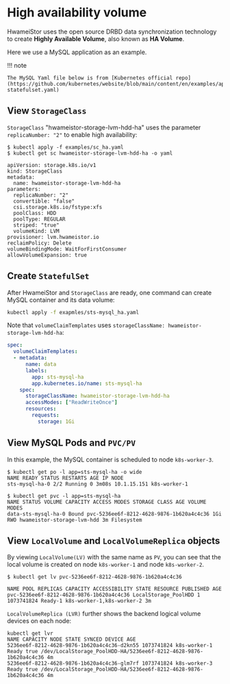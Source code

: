 # High availability volume

HwameiStor uses the open source DRBD data synchronization technology to create **Highly Available Volume**, also known as **HA Volume**.

Here we use a MySQL application as an example.

!!! note

    The MySQL Yaml file below is from [Kubernetes official repo](https://github.com/kubernetes/website/blob/main/content/en/examples/application/mysql/mysql-statefulset.yaml)

## View `StorageClass`

`StorageClass` "hwameistor-storage-lvm-hdd-ha" uses the parameter `replicaNumber: "2"` to enable high availability:

```console
$ kubectl apply -f examples/sc_ha.yaml
$ kubectl get sc hwameistor-storage-lvm-hdd-ha -o yaml

apiVersion: storage.k8s.io/v1
kind: StorageClass
metadata:
  name: hwameistor-storage-lvm-hdd-ha
parameters:
  replicaNumber: "2"
  convertible: "false"
  csi.storage.k8s.io/fstype:xfs
  poolClass: HDD
  poolType: REGULAR
  striped: "true"
  volumeKind: LVM
provisioner: lvm.hwameistor.io
reclaimPolicy: Delete
volumeBindingMode: WaitForFirstConsumer
allowVolumeExpansion: true
```

## Create `StatefulSet`

After HwameiStor and `StorageClass` are ready, one command can create MySQL container and its data volume:

```sh
kubectl apply -f exapmles/sts-mysql_ha.yaml
```

Note that `volumeClaimTemplates` uses `storageClassName: hwameistor-storage-lvm-hdd-ha`:

```yaml
spec:
  volumeClaimTemplates:
  - metadata:
      name: data
      labels:
        app: sts-mysql-ha
        app.kubernetes.io/name: sts-mysql-ha
    spec:
      storageClassName: hwameistor-storage-lvm-hdd-ha
      accessModes: ["ReadWriteOnce"]
      resources:
        requests:
          storage: 1Gi
```

## View MySQL Pods and `PVC/PV`

In this example, the MySQL container is scheduled to node `k8s-worker-3`.

```console
$ kubectl get po -l app=sts-mysql-ha -o wide
NAME READY STATUS RESTARTS AGE IP NODE
sts-mysql-ha-0 2/2 Running 0 3m08s 10.1.15.151 k8s-worker-1

$ kubectl get pvc -l app=sts-mysql-ha
NAME STATUS VOLUME CAPACITY ACCESS MODES STORAGE CLASS AGE VOLUME MODES
data-sts-mysql-ha-0 Bound pvc-5236ee6f-8212-4628-9876-1b620a4c4c36 1Gi RWO hwameistor-storage-lvm-hdd 3m Filesystem
```

## View `LocalVolume` and `LocalVolumeReplica` objects

By viewing `LocalVolume(LV)` with the same name as `PV`, you can see that the local volume is created on node `k8s-worker-1` and node `k8s-worker-2`.

```console
$ kubectl get lv pvc-5236ee6f-8212-4628-9876-1b620a4c4c36

NAME POOL REPLICAS CAPACITY ACCESSIBILITY STATE RESOURCE PUBLISHED AGE
pvc-5236ee6f-8212-4628-9876-1b620a4c4c36 LocalStorage_PoolHDD 1 1073741824 Ready-1 k8s-worker-1,k8s-worker-2 3m
```

`LocalVolumeReplica (LVR)` further shows the backend logical volume devices on each node:

```console
kubectl get lvr
NAME CAPACITY NODE STATE SYNCED DEVICE AGE
5236ee6f-8212-4628-9876-1b620a4c4c36-d2kn55 1073741824 k8s-worker-1 Ready true /dev/LocalStorage_PoolHDD-HA/5236ee6f-8212-4628-9876-1b620a4c4c36 4m
5236ee6f-8212-4628-9876-1b620a4c4c36-glm7rf 1073741824 k8s-worker-3 Ready true /dev/LocalStorage_PoolHDD-HA/5236ee6f-8212-4628-9876-1b620a4c4c36 4m
```